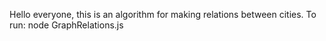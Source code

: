 Hello everyone, this is an algorithm for making relations between cities.
To run: node GraphRelations.js
